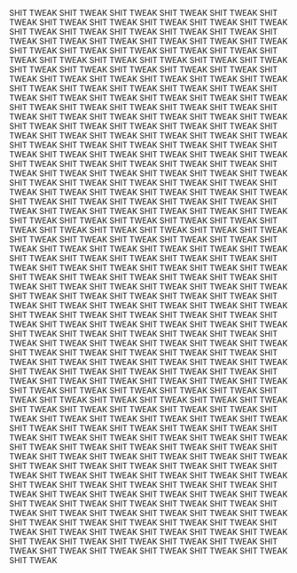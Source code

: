 SHIT TWEAK SHIT TWEAK SHIT TWEAK SHIT TWEAK SHIT TWEAK SHIT TWEAK SHIT TWEAK SHIT TWEAK SHIT TWEAK SHIT TWEAK SHIT TWEAK SHIT TWEAK SHIT TWEAK SHIT TWEAK SHIT TWEAK SHIT TWEAK SHIT TWEAK SHIT TWEAK SHIT TWEAK SHIT TWEAK SHIT TWEAK SHIT TWEAK SHIT TWEAK SHIT TWEAK SHIT TWEAK SHIT TWEAK SHIT TWEAK SHIT TWEAK SHIT TWEAK SHIT TWEAK SHIT TWEAK SHIT TWEAK SHIT TWEAK SHIT TWEAK SHIT TWEAK SHIT TWEAK SHIT TWEAK SHIT TWEAK SHIT TWEAK SHIT TWEAK SHIT TWEAK SHIT TWEAK SHIT TWEAK SHIT TWEAK SHIT TWEAK SHIT TWEAK SHIT TWEAK SHIT TWEAK SHIT TWEAK SHIT TWEAK SHIT TWEAK SHIT TWEAK SHIT TWEAK SHIT TWEAK SHIT TWEAK SHIT TWEAK SHIT TWEAK SHIT TWEAK SHIT TWEAK SHIT TWEAK SHIT TWEAK SHIT TWEAK SHIT TWEAK SHIT TWEAK SHIT TWEAK SHIT TWEAK SHIT TWEAK SHIT TWEAK SHIT TWEAK SHIT TWEAK SHIT TWEAK SHIT TWEAK SHIT TWEAK SHIT TWEAK SHIT TWEAK SHIT TWEAK SHIT TWEAK SHIT TWEAK SHIT TWEAK SHIT TWEAK SHIT TWEAK SHIT TWEAK SHIT TWEAK SHIT TWEAK SHIT TWEAK SHIT TWEAK SHIT TWEAK SHIT TWEAK SHIT TWEAK SHIT TWEAK SHIT TWEAK SHIT TWEAK SHIT TWEAK SHIT TWEAK SHIT TWEAK SHIT TWEAK SHIT TWEAK SHIT TWEAK SHIT TWEAK SHIT TWEAK SHIT TWEAK SHIT TWEAK SHIT TWEAK SHIT TWEAK SHIT TWEAK SHIT TWEAK SHIT TWEAK SHIT TWEAK SHIT TWEAK SHIT TWEAK SHIT TWEAK SHIT TWEAK SHIT TWEAK SHIT TWEAK SHIT TWEAK SHIT TWEAK SHIT TWEAK SHIT TWEAK SHIT TWEAK SHIT TWEAK SHIT TWEAK SHIT TWEAK SHIT TWEAK SHIT TWEAK SHIT TWEAK SHIT TWEAK SHIT TWEAK SHIT TWEAK SHIT TWEAK SHIT TWEAK SHIT TWEAK SHIT TWEAK SHIT TWEAK SHIT TWEAK SHIT TWEAK SHIT TWEAK SHIT TWEAK SHIT TWEAK SHIT TWEAK SHIT TWEAK SHIT TWEAK SHIT TWEAK SHIT TWEAK SHIT TWEAK SHIT TWEAK SHIT TWEAK SHIT TWEAK SHIT TWEAK SHIT TWEAK SHIT TWEAK SHIT TWEAK SHIT TWEAK SHIT TWEAK SHIT TWEAK SHIT TWEAK SHIT TWEAK SHIT TWEAK SHIT TWEAK SHIT TWEAK SHIT TWEAK SHIT TWEAK SHIT TWEAK SHIT TWEAK SHIT TWEAK SHIT TWEAK SHIT TWEAK SHIT TWEAK SHIT TWEAK SHIT TWEAK SHIT TWEAK SHIT TWEAK SHIT TWEAK SHIT TWEAK SHIT TWEAK SHIT TWEAK SHIT TWEAK SHIT TWEAK SHIT TWEAK SHIT TWEAK SHIT TWEAK SHIT TWEAK SHIT TWEAK SHIT TWEAK SHIT TWEAK SHIT TWEAK SHIT TWEAK SHIT TWEAK SHIT TWEAK SHIT TWEAK SHIT TWEAK SHIT TWEAK SHIT TWEAK SHIT TWEAK SHIT TWEAK SHIT TWEAK SHIT TWEAK SHIT TWEAK SHIT TWEAK SHIT TWEAK SHIT TWEAK SHIT TWEAK SHIT TWEAK SHIT TWEAK SHIT TWEAK SHIT TWEAK SHIT TWEAK SHIT TWEAK SHIT TWEAK SHIT TWEAK SHIT TWEAK SHIT TWEAK SHIT TWEAK SHIT TWEAK SHIT TWEAK SHIT TWEAK SHIT TWEAK SHIT TWEAK SHIT TWEAK SHIT TWEAK SHIT TWEAK SHIT TWEAK SHIT TWEAK SHIT TWEAK SHIT TWEAK SHIT TWEAK SHIT TWEAK SHIT TWEAK SHIT TWEAK SHIT TWEAK SHIT TWEAK SHIT TWEAK SHIT TWEAK SHIT TWEAK SHIT TWEAK SHIT TWEAK SHIT TWEAK SHIT TWEAK SHIT TWEAK SHIT TWEAK SHIT TWEAK SHIT TWEAK SHIT TWEAK SHIT TWEAK SHIT TWEAK SHIT TWEAK SHIT TWEAK SHIT TWEAK SHIT TWEAK SHIT TWEAK SHIT TWEAK SHIT TWEAK SHIT TWEAK SHIT TWEAK SHIT TWEAK SHIT TWEAK SHIT TWEAK SHIT TWEAK SHIT TWEAK SHIT TWEAK SHIT TWEAK SHIT TWEAK SHIT TWEAK SHIT TWEAK SHIT TWEAK SHIT TWEAK SHIT TWEAK SHIT TWEAK SHIT TWEAK SHIT TWEAK SHIT TWEAK SHIT TWEAK SHIT TWEAK SHIT TWEAK SHIT TWEAK SHIT TWEAK SHIT TWEAK SHIT TWEAK SHIT TWEAK SHIT TWEAK SHIT TWEAK SHIT TWEAK SHIT TWEAK SHIT TWEAK SHIT TWEAK SHIT TWEAK SHIT TWEAK SHIT TWEAK SHIT TWEAK SHIT TWEAK SHIT TWEAK SHIT TWEAK SHIT TWEAK SHIT TWEAK SHIT TWEAK SHIT TWEAK SHIT TWEAK SHIT TWEAK SHIT TWEAK SHIT TWEAK SHIT TWEAK SHIT TWEAK SHIT TWEAK SHIT TWEAK SHIT TWEAK SHIT TWEAK SHIT TWEAK SHIT TWEAK SHIT TWEAK SHIT TWEAK SHIT TWEAK SHIT TWEAK SHIT TWEAK SHIT TWEAK SHIT TWEAK SHIT TWEAK SHIT TWEAK SHIT TWEAK SHIT TWEAK SHIT TWEAK SHIT TWEAK 
